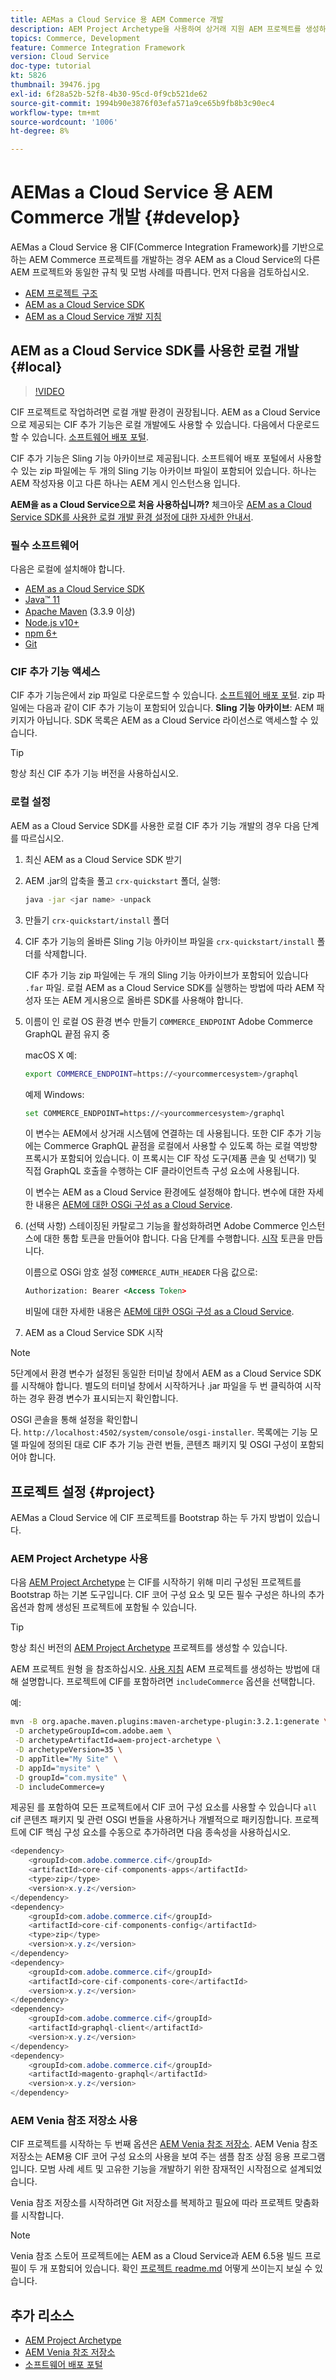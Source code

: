 ```yaml
---
title: AEMas a Cloud Service 용 AEM Commerce 개발
description: AEM Project Archetype을 사용하여 상거래 지원 AEM 프로젝트를 생성하는 방법을 알아봅니다. AEM as a Cloud Service SDK를 사용하여 프로젝트를 빌드하고 로컬 개발 환경에 배포하는 방법에 대해 알아봅니다.
topics: Commerce, Development
feature: Commerce Integration Framework
version: Cloud Service
doc-type: tutorial
kt: 5826
thumbnail: 39476.jpg
exl-id: 6f28a52b-52f8-4b30-95cd-0f9cb521de62
source-git-commit: 1994b90e3876f03efa571a9ce65b9fb8b3c90ec4
workflow-type: tm+mt
source-wordcount: '1006'
ht-degree: 8%

---
```


# AEMas a Cloud Service 용 AEM Commerce 개발 {#develop}

AEMas a Cloud Service 용 CIF(Commerce Integration Framework)를 기반으로 하는 AEM Commerce 프로젝트를 개발하는 경우 AEM as a Cloud Service의 다른 AEM 프로젝트와 동일한 규칙 및 모범 사례를 따릅니다. 먼저 다음을 검토하십시오.

- [AEM 프로젝트 구조](https://experienceleague.adobe.com/docs/experience-manager-cloud-service/content/implementing/developing/aem-project-content-package-structure.html)
- [AEM as a Cloud Service SDK](https://experienceleague.adobe.com/docs/experience-manager-cloud-service/content/implementing/developing/aem-as-a-cloud-service-sdk.html)
- [AEM as a Cloud Service 개발 지침](https://experienceleague.adobe.com/docs/experience-manager-cloud-service/content/implementing/developing/development-guidelines.html)

## AEM as a Cloud Service SDK를 사용한 로컬 개발 {#local}

>[!VIDEO](https://video.tv.adobe.com/v/39476/?quality=12&learn=on)

CIF 프로젝트로 작업하려면 로컬 개발 환경이 권장됩니다. AEM as a Cloud Service으로 제공되는 CIF 추가 기능은 로컬 개발에도 사용할 수 있습니다. 다음에서 다운로드할 수 있습니다. [소프트웨어 배포 포털](https://experience.adobe.com/#/downloads/content/software-distribution/en/aemcloud.html).

CIF 추가 기능은 Sling 기능 아카이브로 제공됩니다. 소프트웨어 배포 포털에서 사용할 수 있는 zip 파일에는 두 개의 Sling 기능 아카이브 파일이 포함되어 있습니다. 하나는 AEM 작성자용 이고 다른 하나는 AEM 게시 인스턴스용 입니다.

**AEM을 as a Cloud Service으로 처음 사용하십니까?** 체크아웃 [AEM as a Cloud Service SDK를 사용한 로컬 개발 환경 설정에 대한 자세한 안내서](https://experienceleague.adobe.com/docs/experience-manager-learn/cloud-service/local-development-environment-set-up/overview.html?lang=ko-KR).

### 필수 소프트웨어

다음은 로컬에 설치해야 합니다.

- [AEM as a Cloud Service SDK](https://experienceleague.adobe.com/docs/experience-manager-learn/cloud-service/local-development-environment-set-up/aem-runtime.html#download-the-aem-as-a-cloud-service-sdk)
- [Java™ 11](https://downloads.experiencecloud.adobe.com/content/software-distribution/en/general.html)
- [Apache Maven](https://maven.apache.org/) (3.3.9 이상)
- [Node.js v10+](https://nodejs.org/en)
- [npm 6+](https://www.npmjs.com/)
- [Git](https://git-scm.com/)

### CIF 추가 기능 액세스

CIF 추가 기능은에서 zip 파일로 다운로드할 수 있습니다. [소프트웨어 배포 포털](https://experience.adobe.com/#/downloads/content/software-distribution/en/aemcloud.html). zip 파일에는 다음과 같이 CIF 추가 기능이 포함되어 있습니다. **Sling 기능 아카이브**: AEM 패키지가 아닙니다. SDK 목록은 AEM as a Cloud Service 라이선스로 액세스할 수 있습니다.

>[!TIP]
>
>항상 최신 CIF 추가 기능 버전을 사용하십시오.

### 로컬 설정

AEM as a Cloud Service SDK를 사용한 로컬 CIF 추가 기능 개발의 경우 다음 단계를 따르십시오.

1. 최신 AEM as a Cloud Service SDK 받기
1. AEM .jar의 압축을 풀고 `crx-quickstart` 폴더, 실행:

   ```bash
   java -jar <jar name> -unpack
   ```

1. 만들기 `crx-quickstart/install` 폴더
1. CIF 추가 기능의 올바른 Sling 기능 아카이브 파일을 `crx-quickstart/install` 폴더를 삭제합니다.

   CIF 추가 기능 zip 파일에는 두 개의 Sling 기능 아카이브가 포함되어 있습니다 `.far` 파일. 로컬 AEM as a Cloud Service SDK를 실행하는 방법에 따라 AEM 작성자 또는 AEM 게시용으로 올바른 SDK를 사용해야 합니다.

1. 이름이 인 로컬 OS 환경 변수 만들기 `COMMERCE_ENDPOINT` Adobe Commerce GraphQL 끝점 유지 중

   macOS X 예:

   ```bash
   export COMMERCE_ENDPOINT=https://<yourcommercesystem>/graphql
   ```

   예제 Windows:

   ```bash
   set COMMERCE_ENDPOINT=https://<yourcommercesystem>/graphql
   ```

   이 변수는 AEM에서 상거래 시스템에 연결하는 데 사용됩니다. 또한 CIF 추가 기능에는 Commerce GraphQL 끝점을 로컬에서 사용할 수 있도록 하는 로컬 역방향 프록시가 포함되어 있습니다. 이 프록시는 CIF 작성 도구(제품 콘솔 및 선택기) 및 직접 GraphQL 호출을 수행하는 CIF 클라이언트측 구성 요소에 사용됩니다.

   이 변수는 AEM as a Cloud Service 환경에도 설정해야 합니다. 변수에 대한 자세한 내용은 [AEM에 대한 OSGi 구성 as a Cloud Service](https://experienceleague.adobe.com/docs/experience-manager-cloud-service/content/implementing/deploying/configuring-osgi.html#local-development).

1. (선택 사항) 스테이징된 카탈로그 기능을 활성화하려면 Adobe Commerce 인스턴스에 대한 통합 토큰을 만들어야 합니다. 다음 단계를 수행합니다. [시작](./getting-started.md#staging) 토큰을 만듭니다.

   이름으로 OSGi 암호 설정 `COMMERCE_AUTH_HEADER` 다음 값으로:

   ```xml
   Authorization: Bearer <Access Token>
   ```

   비밀에 대한 자세한 내용은 [AEM에 대한 OSGi 구성 as a Cloud Service](https://experienceleague.adobe.com/docs/experience-manager-cloud-service/content/implementing/deploying/configuring-osgi.html#local-development).

1. AEM as a Cloud Service SDK 시작

>[!NOTE]
>
>5단계에서 환경 변수가 설정된 동일한 터미널 창에서 AEM as a Cloud Service SDK를 시작해야 합니다. 별도의 터미널 창에서 시작하거나 .jar 파일을 두 번 클릭하여 시작하는 경우 환경 변수가 표시되는지 확인합니다.

OSGI 콘솔을 통해 설정을 확인합니다. `http://localhost:4502/system/console/osgi-installer`. 목록에는 기능 모델 파일에 정의된 대로 CIF 추가 기능 관련 번들, 콘텐츠 패키지 및 OSGI 구성이 포함되어야 합니다.

## 프로젝트 설정 {#project}

AEMas a Cloud Service 에 CIF 프로젝트를 Bootstrap 하는 두 가지 방법이 있습니다.

### AEM Project Archetype 사용

다음 [AEM Project Archetype](https://github.com/adobe/aem-project-archetype) 는 CIF를 시작하기 위해 미리 구성된 프로젝트를 Bootstrap 하는 기본 도구입니다. CIF 코어 구성 요소 및 모든 필수 구성은 하나의 추가 옵션과 함께 생성된 프로젝트에 포함될 수 있습니다.

>[!TIP]
>
>항상 최신 버전의 [AEM Project Archetype](https://github.com/adobe/aem-project-archetype/releases) 프로젝트를 생성할 수 있습니다.

AEM 프로젝트 원형 을 참조하십시오. [사용 지침](https://github.com/adobe/aem-project-archetype#usage) AEM 프로젝트를 생성하는 방법에 대해 설명합니다. 프로젝트에 CIF를 포함하려면 `includeCommerce` 옵션을 선택합니다.

예:

```bash
mvn -B org.apache.maven.plugins:maven-archetype-plugin:3.2.1:generate \
 -D archetypeGroupId=com.adobe.aem \
 -D archetypeArtifactId=aem-project-archetype \
 -D archetypeVersion=35 \
 -D appTitle="My Site" \
 -D appId="mysite" \
 -D groupId="com.mysite" \
 -D includeCommerce=y
```

제공된 를 포함하여 모든 프로젝트에서 CIF 코어 구성 요소를 사용할 수 있습니다 `all` cif 콘텐츠 패키지 및 관련 OSGI 번들을 사용하거나 개별적으로 패키징합니다. 프로젝트에 CIF 핵심 구성 요소를 수동으로 추가하려면 다음 종속성을 사용하십시오.

```java
<dependency>
    <groupId>com.adobe.commerce.cif</groupId>
    <artifactId>core-cif-components-apps</artifactId>
    <type>zip</type>
    <version>x.y.z</version>
</dependency>
<dependency>
    <groupId>com.adobe.commerce.cif</groupId>
    <artifactId>core-cif-components-config</artifactId>
    <type>zip</type>
    <version>x.y.z</version>
</dependency>
<dependency>
    <groupId>com.adobe.commerce.cif</groupId>
    <artifactId>core-cif-components-core</artifactId>
    <version>x.y.z</version>
</dependency>
<dependency>
    <groupId>com.adobe.commerce.cif</groupId>
    <artifactId>graphql-client</artifactId>
    <version>x.y.z</version>
</dependency>
<dependency>
    <groupId>com.adobe.commerce.cif</groupId>
    <artifactId>magento-graphql</artifactId>
    <version>x.y.z</version>
</dependency>
```

### AEM Venia 참조 저장소 사용

CIF 프로젝트를 시작하는 두 번째 옵션은 [AEM Venia 참조 저장소](https://github.com/adobe/aem-cif-guides-venia). AEM Venia 참조 저장소는 AEM용 CIF 코어 구성 요소의 사용을 보여 주는 샘플 참조 상점 응용 프로그램입니다. 모범 사례 세트 및 고유한 기능을 개발하기 위한 잠재적인 시작점으로 설계되었습니다.

Venia 참조 저장소를 시작하려면 Git 저장소를 복제하고 필요에 따라 프로젝트 맞춤화를 시작합니다.

>[!NOTE]
>
>Venia 참조 스토어 프로젝트에는 AEM as a Cloud Service과 AEM 6.5용 빌드 프로필이 두 개 포함되어 있습니다. 확인 [프로젝트 readme.md](https://github.com/adobe/aem-cif-guides-venia/blob/main/README.md) 어떻게 쓰이는지 보실 수 있습니다.

## 추가 리소스

- [AEM Project Archetype](https://github.com/adobe/aem-project-archetype)
- [AEM Venia 참조 저장소](https://github.com/adobe/aem-cif-guides-venia)
- [소프트웨어 배포 포털](https://experience.adobe.com/#/downloads/content/software-distribution/en/aemcloud.html)
